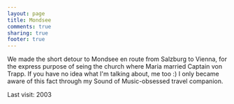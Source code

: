 ```yaml
---
layout: page
title: Mondsee
comments: true
sharing: true
footer: true
---
```

We made the short detour to Mondsee en route from Salzburg to Vienna, for the express purpose of seing the church where Maria married Captain von Trapp. If you have no idea what I'm talking about, me too :) I only became aware of this fact through my Sound of Music-obsessed travel companion.

Last visit: 2003